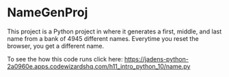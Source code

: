 # NameGenProj
This project is a Python project in where it generates a first, middle, and last name from a bank of 4945 different names. Everytime you reset the browser, you get a different name.

To see the how this code runs click here: https://jadens-python-2a0960e.apps.codewizardshq.com/h11_intro_python_10/name.py
